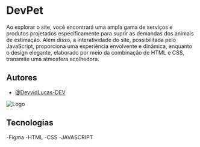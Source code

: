 
# DevPet

Ao explorar o site, você encontrará uma ampla gama de serviços e produtos projetados especificamente para suprir as demandas dos animais de estimação. Além disso, a interatividade do site, possibilitada pelo JavaScript, proporciona uma experiência envolvente e dinâmica, enquanto o design elegante, elaborado por meio da combinação de HTML e CSS, transmite uma atmosfera acolhedora.


## Autores

- [@DeyvidLucas-DEV](https://github.com/DeyvidLucas-DEV)



![Logo](https://dochub.com/contageral0113/Noek8bMwxDJ50q2wl7d2qm/captura-de-tela-2023-06-12-150829-png)


## Tecnologias



-Figma
-HTML
-CSS
-JAVASCRIPT
